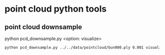 # point cloud python tools

## point cloud downsample
python pcd_downsample.py <pcd path> <voxel size> <option: visualize>
```bash
python pcd_downsample.py ../../data/pointcloud/bun000.ply 0.001 visualize
```
